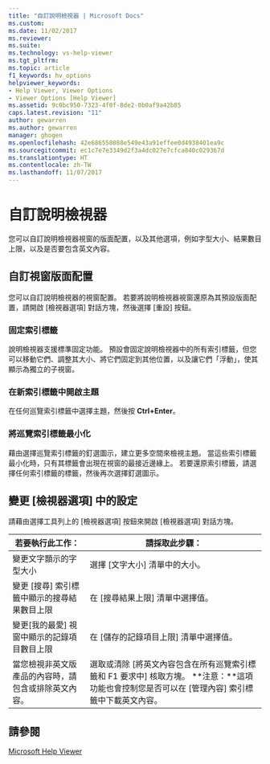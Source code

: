 ```yaml
---
title: "自訂說明檢視器 | Microsoft Docs"
ms.custom: 
ms.date: 11/02/2017
ms.reviewer: 
ms.suite: 
ms.technology: vs-help-viewer
ms.tgt_pltfrm: 
ms.topic: article
f1_keywords: hv_options
helpviewer_keywords:
- Help Viewer, Viewer Options
- Viewer Options [Help Viewer]
ms.assetid: 9c0bc950-7323-4f0f-8de2-0b0af9a42b85
caps.latest.revision: "11"
author: gewarren
ms.author: gewarren
manager: ghogen
ms.openlocfilehash: 42e686558088e549e43a91effee0d4938401ea9c
ms.sourcegitcommit: ec1c7e7e3349d2f3a4dc027e7cfca840c029367d
ms.translationtype: HT
ms.contentlocale: zh-TW
ms.lasthandoff: 11/07/2017
---
```

# <a name="customize-the-help-viewer"></a>自訂說明檢視器
您可以自訂說明檢視器視窗的版面配置，以及其他選項，例如字型大小、結果數目上限，以及是否要包含英文內容。

## <a name="customizing-window-layout"></a>自訂視窗版面配置
您可以自訂說明檢視器的視窗配置。 若要將說明檢視器視窗還原為其預設版面配置，請開啟 [檢視器選項] 對話方塊，然後選擇 [重設] 按鈕。  

### <a name="docking-tabs"></a>固定索引標籤
說明檢視器支援標準固定功能。 預設會固定說明檢視器中的所有索引標籤，但您可以移動它們、調整其大小、將它們固定到其他位置，以及讓它們「浮動」，使其顯示為獨立的子視窗。
  
### <a name="opening-a-topic-in-a-new-tab"></a>在新索引標籤中開啟主題
在任何巡覽索引標籤中選擇主題，然後按 **Ctrl+Enter**。
  
### <a name="minimize-a-navigation-tab"></a>將巡覽索引標籤最小化
藉由選擇巡覽索引標籤的釘選圖示，建立更多空間來檢視主題。 當這些索引標籤最小化時，只有其標籤會出現在視窗的最接近邊緣上。 若要還原索引標籤，請選擇任何索引標籤的標籤，然後再次選擇釘選圖示。
  
## <a name="changing-settings-in-viewer-options"></a>變更 [檢視器選項] 中的設定  
請藉由選擇工具列上的 [檢視器選項] 按鈕來開啟 [檢視器選項] 對話方塊。  
  
|若要執行此工作：|請採取此步驟：|  
|---------------------------|---------------------|  
|變更文字顥示的字型大小|選擇 [文字大小] 清單中的大小。|  
|變更 [搜尋] 索引標籤中顯示的搜尋結果數目上限|在 [搜尋結果上限] 清單中選擇值。|  
|變更[我的最愛] 視窗中顯示的記錄項目數目上限|在 [儲存的記錄項目上限] 清單中選擇值。|  
|當您檢視非英文版產品的內容時，請包含或排除英文內容。|選取或清除 [將英文內容包含在所有巡覽索引標籤和 F1 要求中] 核取方塊。 **注意：**這項功能也會控制您是否可以在 [管理內容] 索引標籤中下載英文內容。|

## <a name="see-also"></a>請參閱
[Microsoft Help Viewer](../ide/microsoft-help-viewer.md)